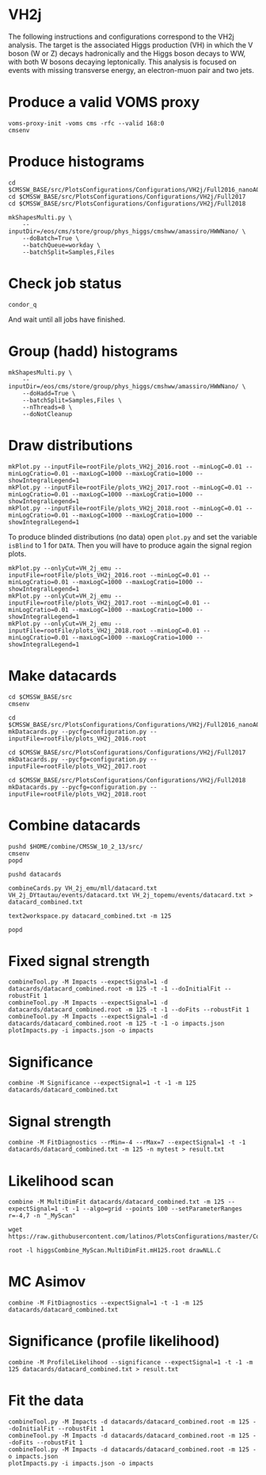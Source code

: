 # VH2j

The following instructions and configurations correspond to the VH2j analysis. The target is the associated Higgs production (VH) in which the V boson (W or Z) decays hadronically and the Higgs boson decays to WW, with both W bosons decaying leptonically. This analysis is focused on events with missing transverse energy, an electron-muon pair and two jets.


# Produce a valid VOMS proxy

    voms-proxy-init -voms cms -rfc --valid 168:0
    cmsenv


# Produce histograms

    cd $CMSSW_BASE/src/PlotsConfigurations/Configurations/VH2j/Full2016_nanoAODv4
    cd $CMSSW_BASE/src/PlotsConfigurations/Configurations/VH2j/Full2017
    cd $CMSSW_BASE/src/PlotsConfigurations/Configurations/VH2j/Full2018

    mkShapesMulti.py \
        --inputDir=/eos/cms/store/group/phys_higgs/cmshww/amassiro/HWWNano/ \
        --doBatch=True \
        --batchQueue=workday \
        --batchSplit=Samples,Files


# Check job status

    condor_q

And wait until all jobs have finished.


# Group (hadd) histograms

    mkShapesMulti.py \
        --inputDir=/eos/cms/store/group/phys_higgs/cmshww/amassiro/HWWNano/ \
        --doHadd=True \
        --batchSplit=Samples,Files \
        --nThreads=8 \
        --doNotCleanup


# Draw distributions

    mkPlot.py --inputFile=rootFile/plots_VH2j_2016.root --minLogC=0.01 --minLogCratio=0.01 --maxLogC=1000 --maxLogCratio=1000 --showIntegralLegend=1
    mkPlot.py --inputFile=rootFile/plots_VH2j_2017.root --minLogC=0.01 --minLogCratio=0.01 --maxLogC=1000 --maxLogCratio=1000 --showIntegralLegend=1
    mkPlot.py --inputFile=rootFile/plots_VH2j_2018.root --minLogC=0.01 --minLogCratio=0.01 --maxLogC=1000 --maxLogCratio=1000 --showIntegralLegend=1
    
To produce blinded distributions (no data) open `plot.py` and set the variable `isBlind` to 1 for `DATA`. Then you will have to produce again the signal region plots.

    mkPlot.py --onlyCut=VH_2j_emu --inputFile=rootFile/plots_VH2j_2016.root --minLogC=0.01 --minLogCratio=0.01 --maxLogC=1000 --maxLogCratio=1000 --showIntegralLegend=1
    mkPlot.py --onlyCut=VH_2j_emu --inputFile=rootFile/plots_VH2j_2017.root --minLogC=0.01 --minLogCratio=0.01 --maxLogC=1000 --maxLogCratio=1000 --showIntegralLegend=1
    mkPlot.py --onlyCut=VH_2j_emu --inputFile=rootFile/plots_VH2j_2018.root --minLogC=0.01 --minLogCratio=0.01 --maxLogC=1000 --maxLogCratio=1000 --showIntegralLegend=1


# Make datacards

    cd $CMSSW_BASE/src
    cmsenv

    cd $CMSSW_BASE/src/PlotsConfigurations/Configurations/VH2j/Full2016_nanoAODv4
    mkDatacards.py --pycfg=configuration.py --inputFile=rootFile/plots_VH2j_2016.root

    cd $CMSSW_BASE/src/PlotsConfigurations/Configurations/VH2j/Full2017
    mkDatacards.py --pycfg=configuration.py --inputFile=rootFile/plots_VH2j_2017.root

    cd $CMSSW_BASE/src/PlotsConfigurations/Configurations/VH2j/Full2018
    mkDatacards.py --pycfg=configuration.py --inputFile=rootFile/plots_VH2j_2018.root


# Combine datacards

    pushd $HOME/combine/CMSSW_10_2_13/src/
    cmsenv
    popd

    pushd datacards
    
    combineCards.py VH_2j_emu/mll/datacard.txt VH_2j_DYtautau/events/datacard.txt VH_2j_topemu/events/datacard.txt > datacard_combined.txt
    
    text2workspace.py datacard_combined.txt -m 125

    popd


# Fixed signal strength

    combineTool.py -M Impacts --expectSignal=1 -d datacards/datacard_combined.root -m 125 -t -1 --doInitialFit --robustFit 1
    combineTool.py -M Impacts --expectSignal=1 -d datacards/datacard_combined.root -m 125 -t -1 --doFits --robustFit 1
    combineTool.py -M Impacts --expectSignal=1 -d datacards/datacard_combined.root -m 125 -t -1 -o impacts.json
    plotImpacts.py -i impacts.json -o impacts


# Significance

    combine -M Significance --expectSignal=1 -t -1 -m 125 datacards/datacard_combined.txt


# Signal strength

    combine -M FitDiagnostics --rMin=-4 --rMax=7 --expectSignal=1 -t -1 datacards/datacard_combined.txt -m 125 -n mytest > result.txt


# Likelihood scan

    combine -M MultiDimFit datacards/datacard_combined.txt -m 125 --expectSignal=1 -t -1 --algo=grid --points 100 --setParameterRanges r=-4,7 -n "_MyScan"

    wget https://raw.githubusercontent.com/latinos/PlotsConfigurations/master/Configurations/ggH/scripts/drawNLL.C

    root -l higgsCombine_MyScan.MultiDimFit.mH125.root drawNLL.C


# MC Asimov

    combine -M FitDiagnostics --expectSignal=1 -t -1 -m 125 datacards/datacard_combined.txt


# Significance (profile likelihood)

    combine -M ProfileLikelihood --significance --expectSignal=1 -t -1 -m 125 datacards/datacard_combined.txt > result.txt


# Fit the data

    combineTool.py -M Impacts -d datacards/datacard_combined.root -m 125 --doInitialFit --robustFit 1
    combineTool.py -M Impacts -d datacards/datacard_combined.root -m 125 --doFits --robustFit 1
    combineTool.py -M Impacts -d datacards/datacard_combined.root -m 125 -o impacts.json
    plotImpacts.py -i impacts.json -o impacts
